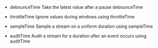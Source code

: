 - debounceTime 
 Take the latest value after a pause debounceTime

- throttleTime
    Ignore values during windows using throttleTime
- sampleTime
Sample a stream on a uniform duration using sampleTime

- auditTime
Audit a stream for a duration after an event occurs using auditTime
